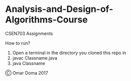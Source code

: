 # Analysis-and-Design-of-Algorithms-Course

CSEN703 Assignments

How to run? 

1) Open a terminal in the directory you cloned this repo in
2) javac Classname.java
3) java Classname

Ⓒ Omar Doma 2017

